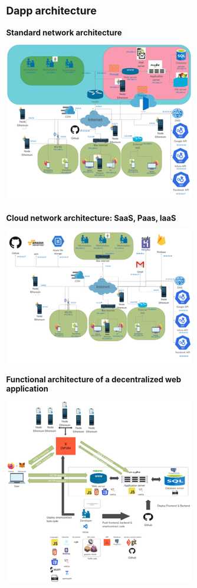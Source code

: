 # Dapp architecture

## Standard network architecture

![Standard network architecture](../res/standard-network-architecture.png)

## Cloud network architecture: SaaS, Paas, IaaS

![Cloud network architecture](../res/cloud-network-architecture.png)

## Functional architecture of a decentralized web application

![Functional dapp architecture](../res/functional-dapp-architecture.png)
